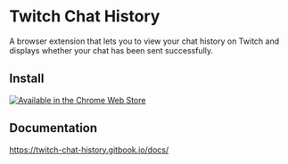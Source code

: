 # Twitch Chat History

A browser extension that lets you to view your chat history on Twitch and displays whether your chat has been sent successfully.

## Install
[![Available in the Chrome Web Store](https://github-production-user-asset-6210df.s3.amazonaws.com/42487844/237139321-1569748d-9179-4bc8-93d0-332f7d3f8eb6.png)](https://chrome.google.com/webstore/detail/twitch-chat-history/oopcjaklhenijofoanbpchndknfadldn)

## Documentation
https://twitch-chat-history.gitbook.io/docs/
